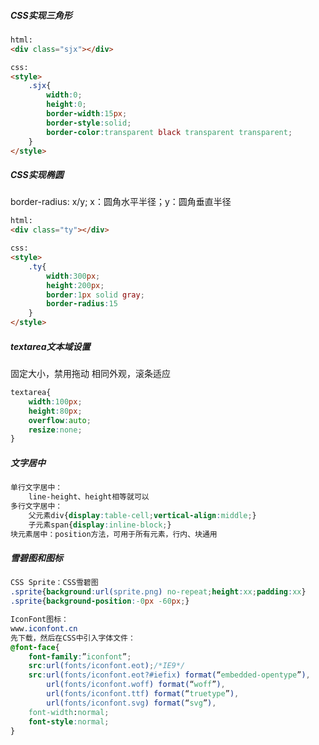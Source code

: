 ##### CSS实现三角形

~~~html
html:
<div class="sjx"></div>

css:
<style>
    .sjx{
        width:0;
        height:0;
        border-width:15px;
        border-style:solid;
        border-color:transparent black transparent transparent;
    }
</style>
~~~

#### 

##### CSS实现椭圆

border-radius: x/y;		x：圆角水平半径；y：圆角垂直半径

~~~html
html:
<div class="ty"></div>

css:
<style>
    .ty{
        width:300px;
        height:200px;
        border:1px solid gray;
        border-radius:15
    }
</style>
~~~



##### textarea文本域设置

固定大小，禁用拖动
相同外观，滚条适应

~~~css
textarea{
	width:100px;
	height:80px;
	overflow:auto;
	resize:none;
}
~~~



##### 文字居中

~~~css
单行文字居中：
	line-height、height相等就可以
多行文字居中：
	父元素div{display:table-cell;vertical-align:middle;}
	子元素span{display:inline-block;}
块元素居中：position方法，可用于所有元素，行内、块通用
~~~



##### 雪碧图和图标

~~~css
CSS Sprite：CSS雪碧图
.sprite{background:url(sprite.png) no-repeat;height:xx;padding:xx}
.sprite{background-position:-0px -60px;}

IconFont图标：
www.iconfont.cn
先下载，然后在CSS中引入字体文件：
@font-face{
	font-family:”iconfont”;
	src:url(fonts/iconfont.eot);/*IE9*/
	src:url(fonts/iconfont.eot?#iefix) format(“embedded-opentype”),
   		url(fonts/iconfont.woff) format(“woff”),
   		url(fonts/iconfont.ttf) format(“truetype”),
		url(fonts/iconfont.svg) format(“svg”),
	font-width:normal;
	font-style:normal;
}
~~~

